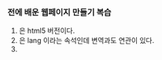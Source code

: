 ### 전에 배운 웹페이지 만들기 복습

1. <!DOCTYPE html> 은 html5 버전이다.
2. <html lang="ko">은 lang 이라는 속석인데 변역과도 연관이 있다. 
3. <title> 타이클 태그
4. ul태그는 학급의 반을 나누는 거 처럼 관리하기 위해 리스트를 만드는 걸 말한다. 
5. a 태그는 href속성을 이용해 링크를 건다.
6. img 태그는 경로(속성)에 있는 이미지를 출력한다. ait는 이미지가 없을때 나오는 엑박(그림)이나 텍스트
7. h태그는 html을 열때 가장 부터 탐색한다.(+크기가 크고 굵은 글씨체를 가졌다.)


1. css의 우선순위는 큰 순에서 작은 순이다 예를 들면 *는 전체 h1는 *안에 있는 h1이며 h1이 우선순위를 갖게 된다.(우선순위 id<class)


수업했던 코드
-
    
       </li> <!DOCTYPE html>
        <html lang="ko">
        <head>
            <meta charset="UTF-8">
            <title>sdmhls</title>
            <link rel="stylesheet" href="css.css">
        </head>
        <body>
            <header>
                <img src="main_img.png" alt="그림 없음">
            </header>
            
            <nav>
                <ul>
                    <li><a href="#">학교소개 |</a></li>
                    <li><a href="#">학과소개 |</a></li>
                    <li><a href="#">입학안내 |</a></li>
                    <li><a href="#">학교생활 |</a></li>
                    <li><a href="#">열린학교 |</a></li>
                </ul> 
            </nav>
            <section>
                
                    <h1>+학교소개</h1>
        
                    <ol>
                        <li>
                            
                            <h3>1. 견학이념</h3>
                            <div>
        
                                <table>
                                    <tr>
                                        <td>설립자훈</td>
                                        <td>대망과 신념을 지닌 인간상 구현</td>
                                    </tr>
                                    <tr>
                                        <td>교훈</td>
                                        <td>성실한 사람, 실력 있는 사람, 생산적인 사람</td>
                                    </tr>
                                </table>
        
                            </div>
                        </li>
                        <li>
                            
                            <h3>2. 학교상징</h3>
                            <ul>
        
                                <li>교화 : 철쭉 - 사랑의 기쁨</li>
                                <li>교목 : 은행나무 - 용기, 진취적임, 풍요로운 결실</li>
                                <li>교조 : 독수리 - 도전정신</li>
        
                            </ul>    
        
                        </li>
                             <h3>3. 오시는 길</h3>
                            <img src="map.png" alt="">
        
                        <li>
        
                            
                    </ol>    
        
            </section>
        
        
        </body>
</html>

